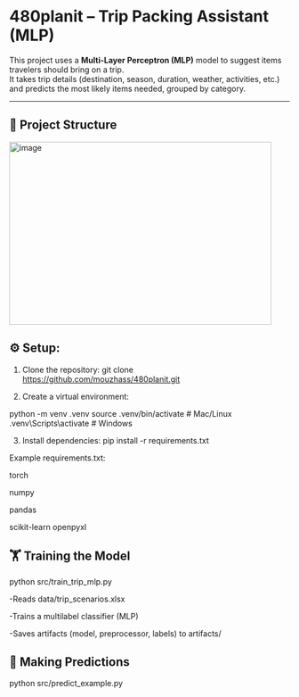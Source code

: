# 480planit – Trip Packing Assistant (MLP)

This project uses a **Multi-Layer Perceptron (MLP)** model to suggest items travelers should bring on a trip.  
It takes trip details (destination, season, duration, weather, activities, etc.) and predicts the most likely items needed, grouped by category.

---

## 📂 Project Structure
<img width="471" height="328" alt="image" src="https://github.com/user-attachments/assets/786233e8-d99e-4964-9df2-c24e79b9cd0c" />



## ⚙️ Setup:
1. Clone the repository:
git clone https://github.com/mouzhass/480planit.git

2. Create a virtual environment:            

python -m venv .venv
source .venv/bin/activate   # Mac/Linux
.venv\Scripts\activate      # Windows

3. Install dependencies:
pip install -r requirements.txt

Example requirements.txt:

torch

numpy

pandas

scikit-learn
openpyxl


## 🏋️ Training the Model
python src/train_trip_mlp.py

-Reads data/trip_scenarios.xlsx

-Trains a multilabel classifier (MLP)

-Saves artifacts (model, preprocessor, labels) to artifacts/

## 🔮 Making Predictions

python src/predict_example.py

